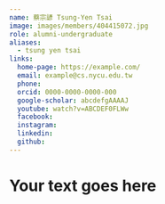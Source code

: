 ```yaml
---
name: 蔡宗諺 Tsung-Yen Tsai 
image: images/members/404415072.jpg 
role: alumni-undergraduate
aliases:
  - tsung yen tsai
links:
  home-page: https://example.com/
  email: example@cs.nycu.edu.tw
  phone: 
  orcid: 0000-0000-0000-000
  google-scholar: abcdefgAAAAJ
  youtube: watch?v=ABCDEF0FLWw
  facebook:
  instagram:
  linkedin:
  github:
---
```

# Your text goes here
